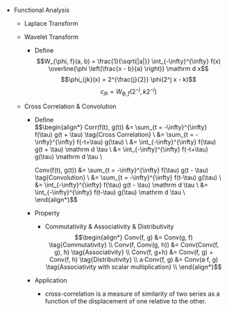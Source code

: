 * Functional Analysis

  * Laplace Transform


  * Wavelet Transform
    - Define
      $$W_{\phi, f}(a, b) = \frac{1}{\sqrt{|a|}} \int_{-\infty}^{\infty} f(x) \overline{\phi \left(\frac{x - b}{a} \right)} \mathrm d x$$
      $$\phi_{jk}(x) = 2^{\frac{j}{2}} \phi(2^j x - k)$$
      $$c_{jk} =  W_{\phi, f}(2^{-j}, k 2^{-j})$$

  * Cross Correlation & Convolution
    - Define  
      $$\begin{align*}
      Corr(f(t), g(t)) 
        &= \sum_{t = -\infty}^{\infty} f(\tau) g(t + \tau)  \tag{Cross Correlation}  \\
        &= \sum_{t = -\infty}^{\infty} f(-t+\tau) g(\tau)  \\
        &= \int_{-\infty}^{\infty} f(\tau) g(t + \tau) \mathrm d \tau   \\
        &= \int_{-\infty}^{\infty} f(-t+\tau) g(\tau) \mathrm d \tau  \\

      Conv(f(t), g(t)) 
        &= \sum_{t = -\infty}^{\infty} f(\tau) g(t - \tau)  \tag{Convolution}  \\
        &= \sum_{t = -\infty}^{\infty} f(t-\tau) g(\tau)  \\
        &= \int_{-\infty}^{\infty} f(\tau) g(t - \tau) \mathrm d \tau   \\
        &= \int_{-\infty}^{\infty} f(t-\tau) g(\tau) \mathrm d \tau  \\
      \end{align*}$$ 

    - Property
      - Commutativity & Associativity & Distributivity
      $$\begin{align*}
        Conv(f, g)  &= Conv(g, f)  \tag{Commutativity}  \\
        Conv(f, Conv(g, h))  &= Conv(Conv(f, g), h)  \tag{Associativity}  \\
        Conv(f, g+h)  &= Conv(f, g) + Conv(f, h)  \tag{Distributivity}  \\
        a·Conv(f, g)  &= Conv(a·f, g)  \tag{Associativity with scalar multiplication}  \\
      \end{align*}$$ 

    - Application  
      - cross-correlation is a measure of similarity of two series as a function of the displacement of one relative to the other. 